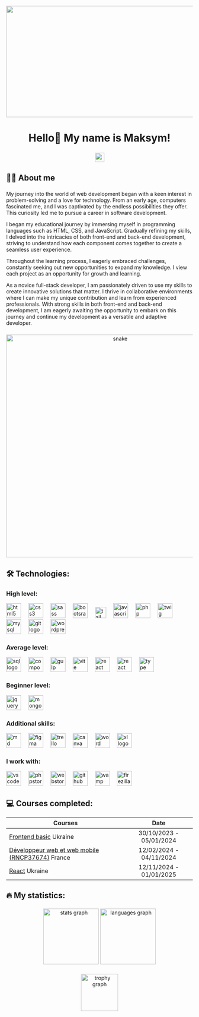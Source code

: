 <br clear="both">

<div align="center">
  <img height="300" width="600" src="https://user-images.githubusercontent.com/74038190/225813708-98b745f2-7d22-48cf-9150-083f1b00d6c9.gif"  />
</div>

###

<h1 align="center">Hello👋 My name is Maksym!</h1>

###

<div align="center">
  <a href="https://www.linkedin.com/in/maksym-voznichka/" target="_blank">
    <img src="https://img.shields.io/static/v1?message=Linkedin&logo=linkedin&label=&color=0a66c2&logoColor=white&labelColor=&style=for-the-badge" height="25" alt="youtube logo"  />
  </a>
</div>

###

<h2 align="left">👩‍💻  About me</h2>

###

<p align="left">My journey into the world of web development began with a keen interest in problem-solving and a love for technology. From an early age, computers fascinated me, and I was captivated by the endless possibilities they offer. This curiosity led me to pursue a career in software development.

I began my educational journey by immersing myself in programming languages such as HTML, CSS, and JavaScript. Gradually refining my skills, I delved into the intricacies of both front-end and back-end development, striving to understand how each component comes together to create a seamless user experience.

Throughout the learning process, I eagerly embraced challenges, constantly seeking out new opportunities to expand my knowledge. I view each project as an opportunity for growth and learning.

As a novice full-stack developer, I am passionately driven to use my skills to create innovative solutions that matter. I thrive in collaborative environments where I can make my unique contribution and learn from experienced professionals. With strong skills in both front-end and back-end development, I am eagerly awaiting the opportunity to embark on this journey and continue my development as a versatile and adaptive developer.</p>

###

<p align="center">
 <img width="600" src="https://raw.githubusercontent.com/FilimonovAlexey/FilimonovAlexey/main/assets/github-snake.svg" alt="snake"/>
</p>

###

<h2 align="left">🛠 Technologies:</h2>

###

<div align="left">

  ### High level:
<img src="https://cdn.jsdelivr.net/gh/devicons/devicon/icons/html5/html5-original.svg" height="40" alt="html5 logo"  />
  <img width="12" />
  <img src="https://cdn.jsdelivr.net/gh/devicons/devicon/icons/css3/css3-original.svg" height="40" alt="css3 logo"  />
  <img width="12" />
  <img src="https://skillicons.dev/icons?i=sass" height="40" alt="sass logo"  />
  <img width="12" />
  <img src="https://skillicons.dev/icons?i=bootstrap" height="40" alt="bootsrap logo"  />
  <img width="12" />
  <img src="https://upload.wikimedia.org/wikipedia/commons/thumb/d/d5/Tailwind_CSS_Logo.svg/1024px-Tailwind_CSS_Logo.svg.png" height="30" alt="tailwind logo"  />
  <img width="12" />
  <img src="https://cdn.jsdelivr.net/gh/devicons/devicon/icons/javascript/javascript-original.svg" height="40" alt="javascript logo"  />
  <img width="12" />
  <img src="https://skillicons.dev/icons?i=php" height="40" alt="php logo"  />
  <img width="12" />
  <img src="https://www.svgrepo.com/show/374142/twig.svg" height="40" alt="twig logo"  />
  <img width="12" />
  <img src="https://skillicons.dev/icons?i=mysql" height="40" alt="mysql logo"  />
  <img width="12" />
  <img src="https://skillicons.dev/icons?i=git" height="40" alt="git logo"  />
  <img width="12" />
  <img src="https://skillicons.dev/icons?i=wordpress" height="40" alt="wordpress logo"  />
  <img width="12" />

  ### Average level:
  <img src="https://static-00.iconduck.com/assets.00/sql-database-sql-azure-icon-1955x2048-4pmty46t.png" height="40" alt="sql logo"  />
  <img width="12" />
  <img src="https://upload.wikimedia.org/wikipedia/commons/2/26/Logo-composer-transparent.png" height="40" alt="composer logo"  />
  <img width="12" />
  <img src="https://skillicons.dev/icons?i=gulp" height="40" alt="gulp logo"  />
  <img width="12" />
  <img src="https://skillicons.dev/icons?i=vite" height="40" alt="vite logo"  />
  <img width="12" />
  <img src="https://cdn.jsdelivr.net/gh/devicons/devicon/icons/react/react-original.svg" height="40" alt="react logo"  />
  <img width="12" />
  <img src="https://www.sparks-formation.com/wp-content/uploads/2021/01/react-native-logo.png" height="40" alt="react native logo"  />
  <img width="12" /> 
  <img src="https://upload.wikimedia.org/wikipedia/commons/thumb/f/f5/Typescript.svg/1200px-Typescript.svg.png" height="40" alt="type script logo"  />
  <img width="12" />

  ### Beginner level:
  <img src="https://skillicons.dev/icons?i=jquery" height="40" alt="jquery logo"  />
  <img width="12" />
  <img src="https://skillicons.dev/icons?i=mongodb" height="40" alt="mongodb logo"  />
  <img width="12" /> 
  

  ### Additional skills:
  <img src="https://skillicons.dev/icons?i=md" height="40" alt="md logo"  />
  <img width="12" /> 
  <img src="https://skillicons.dev/icons?i=figma" height="40" alt="figma logo"  />
  <img width="12" />
  <img src="https://cdn-icons-png.flaticon.com/512/6124/6124991.png" height="40" alt="trello logo"  />
  <img width="12" />
  <img src="https://www.tiilt.io/wp-content/uploads/2023/07/Design-sans-titre-3.png" height="40" alt="canva logo"  />
  <img width="12" />
  <img src="https://cdn.icon-icons.com/icons2/3053/PNG/512/microsoft_word_macos_bigsur_icon_189948.png" height="40" alt="word logo"  />
  <img width="12" />
  <img src="https://upload.wikimedia.org/wikipedia/commons/thumb/7/73/Microsoft_Excel_2013-2019_logo.svg/1200px-Microsoft_Excel_2013-2019_logo.svg.png" height="40" alt="xl logo"  />
  <img width="12" />
  
  
  ### I work with:
  <img src="https://skillicons.dev/icons?i=vscode" height="40" alt="vscode logo"  />
  <img width="12" />
  <img src="https://skillicons.dev/icons?i=phpstorm" height="40" alt="phpstorm logo"  />
  <img width="12" />
  <img src="https://skillicons.dev/icons?i=webstorm" height="40" alt="webstorm logo"  />
  <img width="12" />
  <img src="https://skillicons.dev/icons?i=github" height="40" alt="github logo"  />
  <img width="12" />
  <img src="https://upload.wikimedia.org/wikipedia/commons/f/f8/WampServer-logo.png" height="40" alt="wamp logo"  />
  <img width="12" />
  <img src="https://upload.wikimedia.org/wikipedia/commons/thumb/0/01/FileZilla_logo.svg/2048px-FileZilla_logo.svg.png" height="40" alt="firezilla logo"  />
  <img width="12" />
  
  
</div>

## 💻 Courses completed:


| Courses                                                                                                                                 | Date                    |
| ----------------------------------------------------------------------------------------------------------------------------------------| :---------------------: |
| [Frontend basic](https://certificate.ithillel.ua/view/98126850) Ukraine                                                                 | 30/10/2023 - 05/01/2024 |                                               
| [Développeur web et web mobile (RNCP37674)](https://3wacademy.fr/3w-academy-pro/bootcamps/bootcamp-dev-web-mobile) France               | 12/02/2024 - 04/11/2024 |
| [React](https://certificate.ithillel.ua/view/75018030) Ukraine                                                                          | 12/11/2024 - 01/01/2025 |

###

<h2 align="left">🔥   My statistics:</h2>

###

<div align="center">
  <img src="https://github-readme-stats.vercel.app/api?username=saintgregoire&hide_title=false&hide_rank=false&show_icons=true&include_all_commits=true&count_private=true&disable_animations=false&theme=dracula&locale=en&hide_border=false&order=1" height="150" alt="stats graph"  />
  <img src="https://github-readme-stats.vercel.app/api/top-langs?username=saintgregoire&locale=en&hide_title=false&layout=compact&card_width=320&langs_count=5&theme=dracula&hide_border=false&order=2" height="150" alt="languages graph"  />
</div>

###

<div align="center">
  <img src="https://github-profile-trophy.vercel.app/?username=saintgregoire&theme=darkhub" height="100" alt="trophy graph"/>
</div>
